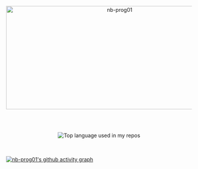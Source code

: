 <!--
**nb-prog01/nb-prog01** is a ✨ _special_ ✨ repository because its `README.md` (this file) appears on your GitHub profile.

Here are some ideas to get you started:

- 🔭 I’m currently working on ...
- 🌱 I’m currently learning ...
- 👯 I’m looking to collaborate on ...
- 🤔 I’m looking for help with ...
- 💬 Ask me about ...
- 📫 How to reach me: ...
- 😄 Pronouns: ...
- ⚡ Fun fact: ...
-->

<p align="center">
<img src="https://socialify.git.ci/nb-prog01/nb-prog01/image?description=1&descriptionEditable=software%20developer%20with%20a%20love%20for%20coding%20and%20problem-solving&font=Jost&language=1&name=1&owner=1&pattern=Plus&theme=Auto" alt="nb-prog01" width="600" height="280" />
</p>

<p align="center">
<br/>
<br>
</p>
<div align="center">
  <img width="" src="https://github-readme-stats.vercel.app/api/top-langs/?username=nb-prog01&layout=compact&hide_title=1&card_width=300" alt="Top language used in my repos" />
  
  <br />
  <br />
  <br />
</div>

[![nb-prog01's github activity graph](https://github-readme-activity-graph.vercel.app/graph?username=nb-prog01&theme=react-dark)](https://github.com/nb-prog01/github-readme-activity-graph)

